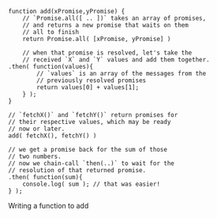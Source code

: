 

    function add(xPromise,yPromise) {
        // `Promise.all([ .. ])` takes an array of promises,
        // and returns a new promise that waits on them
        // all to finish
        return Promise.all( [xPromise, yPromise] )

        // when that promise is resolved, let's take the
        // received `X` and `Y` values and add them together.
    .then( function(values){
            // `values` is an array of the messages from the
            // previously resolved promises
            return values[0] + values[1];
        } );
    }

    // `fetchX()` and `fetchY()` return promises for
    // their respective values, which may be ready
    // now or later.
    add( fetchX(), fetchY() )

    // we get a promise back for the sum of those
    // two numbers.
    // now we chain-call `then(..)` to wait for the
    // resolution of that returned promise.
    .then( function(sum){
        console.log( sum ); // that was easier!
    } );


Writing a function to add